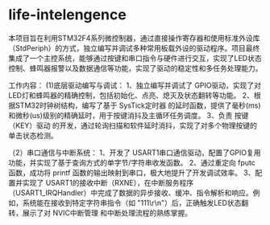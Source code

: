 # life-intelengence
本项目旨在利用STM32F4系列微控制器，通过直接操作寄存器和使用标准外设库（StdPeriph）的方式，独立编写并调试多种常用板载外设的驱动程序。项目最终集成了一个主控系统，能够通过按键和串口指令与硬件进行交互，实现了LED状态控制、蜂鸣器报警以及数据通信等功能，实现了驱动的稳定性和多任务处理能力。

工作内容：
(1)底层驱动编写与调试：
1、独立编写并调试了 GPIO驱动，实现了对LED灯和蜂鸣器的精确控制，包括初始化、点亮、熄灭及状态翻转等功能。
2、根据STM32时钟树结构，编写了基于 SysTick定时器 的延时函数，提供了毫秒(ms)和微秒(us)级别的精确延时，用于按键消抖及主循环任务调度。
3、负责 按键（KEY）驱动 的开发，通过轮询扫描和软件延时消抖，实现了对多个物理按键的单击状态检测。

（2）串口通信与中断系统：
1、开发了 USART1串口通信驱动，配置了GPIO复用功能，并实现了基于查询方式的单字节/字符串收发函数。
2、通过重定向 fputc 函数，成功将 printf 函数的输出映射到串口，极大地提升了开发调试效率。
3、配置并实现了 USART1的接收中断（RXNE），在中断服务程序（USART1_IRQHandler）中完成了数据的异步接收、缓冲、指令解析和响应。例如，系统能在接收到特定字符串指令（如 "111\r\n"）后，正确触发LED状态翻转，展示了对 NVIC中断管理 和中断处理流程的熟练掌握。

